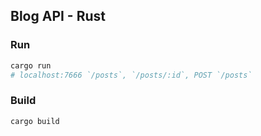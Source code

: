 ## Blog API - Rust

### Run

```bash
cargo run
# localhost:7666 `/posts`, `/posts/:id`, POST `/posts`
```

### Build

```bash
cargo build
```

